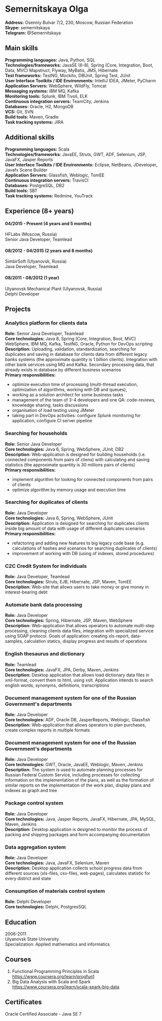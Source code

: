 # Semernitskaya Olga

__Address:__ Osenniy Bulvar 7/2, 230, Moscow, Russian Federation   
__Skype:__ semernitskaya   
__Telegram:__ @Semernitskaya   

## Main skills   

__Programming languages:__ Java, Python, SQL      
__Technologies/frameworks:__ JavaSE (6-8), Spring (Core, Integration, Boot, Data, MVC) Mapstruct, Flyway, MyBatis, JMS, Hibernate   
__Test frameworks:__ TestNG, Mockito, DBUnit, Spring Test, JUnit   
__User Interface Toolkits / IDE Environments:__ IntelliJ IDEA, JMeter, PyCharm   
__Application Servers:__ WebSphere, WildFly, Tomcat   
__Messaging systems:__ IBM MQ, Kafka   
__Monitoring tools:__ Splunk, IBM Tivoli, ELK    
__Continuous integration servers:__ TeamCity, Jenkins   
__Databases:__ Oracle, H2, MongoDB   
__VCS:__ Git, SVN   
__Build tools:__ Maven, Gradle      
__Task tracking systems:__ JIRA      

## Additional skills   

__Programming languages:__ Scala      
__Technologies/frameworks:__ JavaEE, Struts, GWT, ADF, Selenium, JSP, JavaFX, Jasper Reports    
__User Interface Toolkits / IDE Environments:__ Eclipse, NetBeans, JDeveloper, Javafx Scene Builder    
__Application Servers:__ Glassfish, Weblogic, TomEE   
__Continuous integration servers:__ TravisCI    
__Databases:__ PostgreSQL, DB2   
__Build tools:__ SBT   
__Task tracking systems:__ Redmine, YouTrack    

## Experience (8+ years)
#### 04/2015 - Present (4 years and 5 months)
HFLabs (Moscow, Russia)   
Senior Java Developer, Teamlead
#### 08/2012 - 04/2015 (2 years and 8 months)
SimbirSoft (Ulyanovsk, Russia)   
Java Developer, Teamlead
#### 08/2011 - 08/2012 (1 year)
Ulyanovsk Mechanical Plant (Ulyanovsk, Russia)   
Delphi Developer

## Projects 
### Analytics platform for clients data  
**Role:** Senior Java Developer, Teamlead  
**Core technologies:** Java 8, Spring (Core, Integration, Boot, MVC) 
WebSphere, IBM MQ, Kafka, TestNG, Oracle, Python for DevOps scripting     
**Description:** Uploading, validation, standardization, searching for duplicates and saving in database
for clients data from different legacy banks systems (the approximate quantity is 1 billion 
clients). Integration with other bank services using MQ and Kafka. Secondary processing data, 
that already exists in database by different business scenarios   
**Primary responsibilities:**  
* optimize execution time of processing (multi-thread execution, optimization of algorithms, working with DB and queues),
* working as a solution architect for some business tasks 
* management of the team of 3-4 developers and one QA: code-reviews, knowledge sharing, tasks discussions  
* organisation of load testing using JMeter 
* taking part in DevOps activities: configure Splunk monitoring for application, configure CI server pipeline
### Searching for households   
**Role:** Senior Java Developer  
**Core technologies:** Java 6, Spring, WebSphere, JUnit, DB2   
**Description:** Web-application is designed for building households (i.e. connected components from pairs of cliens) 
with calculating and saving statistics (the approximate quantity is 30 millions pairs of clients)    
**Primary responsibilities:** 
* implement algorithm for looking for connected components from pairs of clients  
* optimize algorithm by memory usage and execution time   
### Searching for duplicates of clients   
**Role:** Java Developer   
**Core technologies:** Java 6, Spring, WebSphere, JUnit   
**Description:** Application is designed for searching for duplicates clients inside big amount of data 
with usage of different duplicates scenarios  
**Primary responsibilities:** 
* refactoring and adding new features to big legacy code base (e.g. calculations of hashes and scenarios for searching duplicates of clients)
* improvement of working with DB (using of indexes, stored procedures)   
### C2C Credit System for individuals  
**Role:** Java Developer, Teamlead   
**Core technologies:**  Struts, EJB, Hibernate, JSP, Maven, TomEE   
**Description:** Web-site that allows users to take money or give money in interest-bearing debt   
### Automate bank data processing   
**Role:** Java Developer   
**Core technologies:**  Spring, Hibernate, JSP, Maven, WebSphere    
**Description:** Web-application that allows operators to automate multi-step processing, cleaning clients data files, integration with specialized service using SOAP protocol. Goals of application: creating xls-report, data-samples, calculation statics, display progress and results of operations   
### English thesaurus and dictionary   
**Role:** Teamlead    
**Core technologies:**  JavaFX, JPA, Derby, Maven, Jenkins    
**Description:** Desktop application that allows load dictionary data files in xml-format, convert them to html, using xslt. Application intends to search english words, synonyms, definitions, transcriptions
### Document management system for one of the Russian Government's departments  
**Role:** Java Developer    
**Core technologies:** ADF, Oracle DB, JasperReports, Weblogic, Glassfish    
**Description:** Web-application that allows operators to plan purchases, create complex reports in multiple formats  
### Document management system for one of the Russian Government's departments   
**Role:** Java Developer   
**Core technologies:**  GWT, Oracle, JavaEE, Weblogic, Maven, Jenkins    
**Description:** The system is used to automate planning processes for Russian Federal Custom Service, including processes for collecting information on the implementation of the plans, as well as the formation of similar reports on the implementation of the work plan,  display plans and indexes as graph and tree   
### Package control system   
**Role:** Java Developer   
**Core technologies:**  Java, Jasper Reports, JavaFX, Hibernate, JPA, MySQL, Maven, Jenkins   
**Description:** Desktop application is designed to monitor the process of packing and shipping packages and form accompanying documentation   
### Data aggregation system   
**Role:** Java Developer   
**Core technologies:**  Java, JavaFX, Selenium, Maven   
**Description:** Desktop application collects school progress data from different sources (xls-files, csv-files, web-pages), calculates statistic for every district and state   
### Consumption of materials control system   
**Role:** Delphi Developer   
**Core technologies:** Delphi, PostgresSQL    

## Education   
2006-2011   
Ulyanovsk State University   
Specialization: Applied mathematics and informatics

## Courses
1. Functional Programming Principles in Scala https://www.coursera.org/learn/progfun1
1. Big Data Analysis with Scala and Spark https://www.coursera.org/learn/scala-spark-big-data
## Certificates
Oracle Certified Associate - Java SE 7